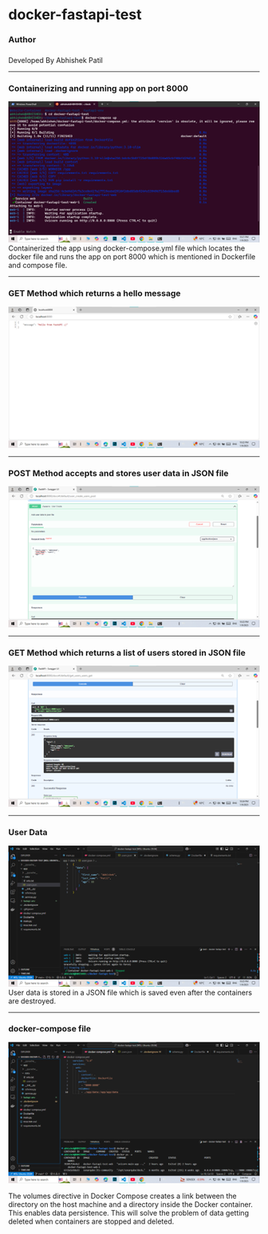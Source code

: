 # docker-fastapi-test
<h3>Author<h3></h3>
Developed By Abhishek Patil
  
<hr>
<h3> Containerizing and running app on port 8000 </h3>

 ![docker-compose](Image/compose-up.png)
Containerized the app using docker-compose.yml file which locates the docker file and runs the app on port 8000 which is mentioned in Dockerfile and compose file.

<hr>
<h3> GET Method which returns a hello message </h3>

![GET1](Image/GET1.png)

<hr>
<h3> POST Method accepts and stores user data in JSON file </h3>

![POST](Image/POST.png)

<hr>
<h3> GET Method which returns a list of users stored in JSON file </h3>

![GET2](Image/GET2.png)

<hr>
<h3> User Data</h3>

![User data](Image/userdata.png)
User data is stored in a JSON file which is saved even after the containers are destroyed. 


<hr>
<h3> docker-compose file</h3>

![docker-compose file](Image/docker-compose.png)

The volumes directive in Docker Compose creates a link between the directory on the host machine and a directory inside the Docker container. This enables data persistence. 
This will solve the problem of data getting deleted when containers are stopped and deleted. 


